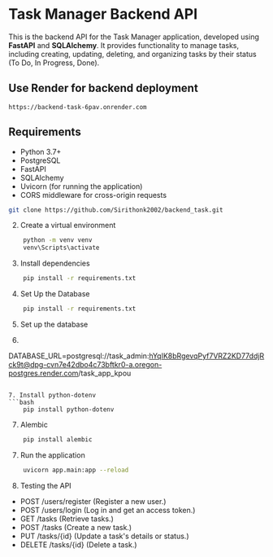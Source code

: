 # Task Manager Backend API

This is the backend API for the Task Manager application, developed using **FastAPI** and **SQLAlchemy**. It provides functionality to manage tasks, including creating, updating, deleting, and organizing tasks by their status (To Do, In Progress, Done).

## Use Render for backend deployment
    https://backend-task-6pav.onrender.com

## Requirements

- Python 3.7+
- PostgreSQL 
- FastAPI
- SQLAlchemy
- Uvicorn (for running the application)
- CORS middleware for cross-origin requests

```bash
git clone https://github.com/Sirithonk2002/backend_task.git
```
2. Create a virtual environment
```bash
    python -m venv venv
    venv\Scripts\activate
```

3. Install dependencies
```bash
    pip install -r requirements.txt
```

4. Set Up the Database
```bash
    pip install -r requirements.txt
```

5. Set up the database
6. ```bash
DATABASE_URL=postgresql://task_admin:hYqIK8bRgevqPyf7VRZ2KD77ddjRck9t@dpg-cvn7e42dbo4c73bftkr0-a.oregon-postgres.render.com/task_app_kpou
```

7. Install python-dotenv
```bash
    pip install python-dotenv
```
7. Alembic
```bash
    pip install alembic
```

7. Run the application
```bash
    uvicorn app.main:app --reload
```

8. Testing the API
- POST /users/register (Register a new user.)
- POST /users/login (Log in and get an access token.)
- GET /tasks  (Retrieve tasks.)
- POST /tasks  (Create a new task.)
- PUT /tasks/{id}  (Update a task's details or status.)
- DELETE /tasks/{id}  (Delete a task.)
